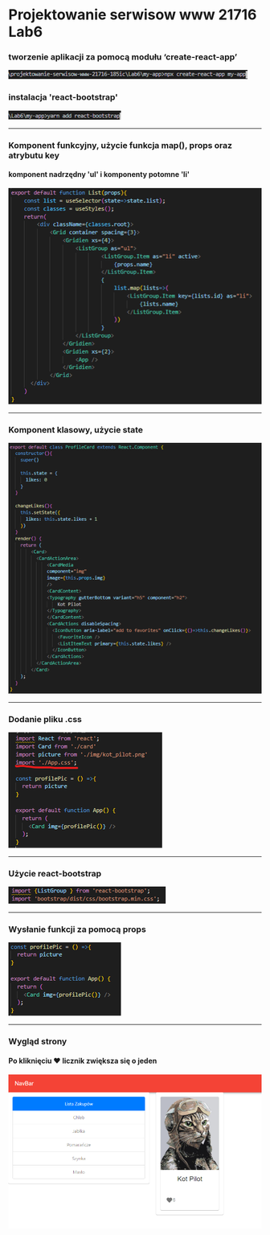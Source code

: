# Projektowanie serwisow www 21716 Lab6

### tworzenie aplikacji za pomocą modułu ‘create-react-app’

![](screenshot/obraz0.png)

### instalacja 'react-bootstrap'

![](screenshot/obraz01.png)

<hr/>

### Komponent funkcyjny, użycie funkcja map(), props oraz atrybutu key 
#### komponent nadrzędny 'ul' i komponenty potomne 'li'
![](screenshot/obraz1.png)

<hr/>

### Komponent klasowy, użycie state

![](screenshot/obraz2.png)

<hr/>

###  Dodanie pliku .css

![](screenshot/obraz6.png)

<hr/>

### Użycie react-bootstrap

![](screenshot/obraz7.png)

<hr/>

### Wysłanie funkcji za pomocą props

![](screenshot/obraz4.png)

<hr/>

### Wygląd strony
#### Po kliknięciu :heart: licznik zwiększa się o jeden

![](screenshot/obraz3.png)